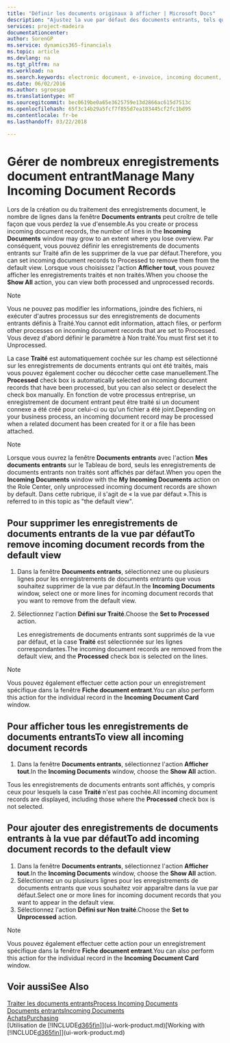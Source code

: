 ```yaml
---
title: "Définir les documents originaux à afficher | Microsoft Docs"
description: "Ajustez la vue par défaut des documents entrants, tels que des factures électroniques, afin d'améliorer votre vue d'ensemble des enregistrements traités et non-traités."
services: project-madeira
documentationcenter: 
author: SorenGP
ms.service: dynamics365-financials
ms.topic: article
ms.devlang: na
ms.tgt_pltfrm: na
ms.workload: na
ms.search.keywords: electronic document, e-invoice, incoming document, OCR, ecommerce, document exchange, import invoice
ms.date: 06/02/2016
ms.author: sgroespe
ms.translationtype: HT
ms.sourcegitcommit: bec0619be0a65e3625759e13d2866ac615d7513c
ms.openlocfilehash: 65f3c14b29a5fcf7f855d7ea183445cf2fc1bd95
ms.contentlocale: fr-be
ms.lasthandoff: 03/22/2018

---
```

# <a name="manage-many-incoming-document-records"></a><span data-ttu-id="f7a5f-103">Gérer de nombreux enregistrements document entrant</span><span class="sxs-lookup"><span data-stu-id="f7a5f-103">Manage Many Incoming Document Records</span></span>
<span data-ttu-id="f7a5f-104">Lors de la création ou du traitement des enregistrements document, le nombre de lignes dans la fenêtre **Documents entrants** peut croître de telle façon que vous perdez la vue d'ensemble.</span><span class="sxs-lookup"><span data-stu-id="f7a5f-104">As you create or process incoming document records, the number of lines in the **Incoming Documents** window may grow to an extent where you lose overview.</span></span> <span data-ttu-id="f7a5f-105">Par conséquent, vous pouvez définir les enregistrements de documents entrants sur Traité afin de les supprimer de la vue par défaut.</span><span class="sxs-lookup"><span data-stu-id="f7a5f-105">Therefore, you can set incoming document records to Processed to remove them from the default view.</span></span> <span data-ttu-id="f7a5f-106">Lorsque vous choisissez l'action **Afficher tout**, vous pouvez afficher les enregistrements traités et non traités.</span><span class="sxs-lookup"><span data-stu-id="f7a5f-106">When you choose the **Show All** action, you can view both processed and unprocessed records.</span></span>

> [!NOTE]  
>   <span data-ttu-id="f7a5f-107">Vous ne pouvez pas modifier les informations, joindre des fichiers, ni exécuter d'autres processus sur des enregistrements de documents entrants définis à Traité.</span><span class="sxs-lookup"><span data-stu-id="f7a5f-107">You cannot edit information, attach files, or perform other processes on incoming document records that are set to Processed.</span></span> <span data-ttu-id="f7a5f-108">Vous devez d'abord définir le paramètre à Non traité.</span><span class="sxs-lookup"><span data-stu-id="f7a5f-108">You must first set it to Unprocessed.</span></span>

<span data-ttu-id="f7a5f-109">La case **Traité** est automatiquement cochée sur les champ est sélectionné sur les enregistrements de documents entrants qui ont été traités, mais vous pouvez également cocher ou décocher cette case manuellement.</span><span class="sxs-lookup"><span data-stu-id="f7a5f-109">The **Processed** check box is automatically selected on incoming document records that have been processed, but you can also select or deselect the check box manually.</span></span> <span data-ttu-id="f7a5f-110">En fonction de votre processus entreprise, un enregistrement de document entrant peut être traité si un document connexe a été créé pour celui-ci ou qu'un fichier a été joint.</span><span class="sxs-lookup"><span data-stu-id="f7a5f-110">Depending on your business process, an incoming document record may be processed when a related document has been created for it or a file has been attached.</span></span>

> [!NOTE]  
>   <span data-ttu-id="f7a5f-111">Lorsque vous ouvrez la fenêtre **Documents entrants** avec l'action **Mes documents entrants** sur le Tableau de bord, seuls les enregistrements de documents entrants non traités sont affichés par défaut.</span><span class="sxs-lookup"><span data-stu-id="f7a5f-111">When you open the **Incoming Documents** window with the **My Incoming Documents** action on the Role Center, only unprocessed incoming document records are shown by default.</span></span> <span data-ttu-id="f7a5f-112">Dans cette rubrique, il s'agit de « la vue par défaut ».</span><span class="sxs-lookup"><span data-stu-id="f7a5f-112">This is referred to in this topic as "the default view".</span></span>

## <a name="to-remove-incoming-document-records-from-the-default-view"></a><span data-ttu-id="f7a5f-113">Pour supprimer les enregistrements de documents entrants de la vue par défaut</span><span class="sxs-lookup"><span data-stu-id="f7a5f-113">To remove incoming document records from the default view</span></span>
1. <span data-ttu-id="f7a5f-114">Dans la fenêtre **Documents entrants**, sélectionnez une ou plusieurs lignes pour les enregistrements de documents entrants que vous souhaitez supprimer de la vue par défaut.</span><span class="sxs-lookup"><span data-stu-id="f7a5f-114">In the **Incoming Documents** window, select one or more lines for incoming document records that you want to remove from the default view.</span></span>
2. <span data-ttu-id="f7a5f-115">Sélectionnez l'action **Défini sur Traité**.</span><span class="sxs-lookup"><span data-stu-id="f7a5f-115">Choose the **Set to Processed** action.</span></span>

    <span data-ttu-id="f7a5f-116">Les enregistrements de documents entrants sont supprimés de la vue par défaut, et la case **Traité** est sélectionnée sur les lignes correspondantes.</span><span class="sxs-lookup"><span data-stu-id="f7a5f-116">The incoming document records are removed from the default view, and the **Processed** check box is selected on the lines.</span></span>

> [!NOTE]  
>   <span data-ttu-id="f7a5f-117">Vous pouvez également effectuer cette action pour un enregistrement spécifique dans la fenêtre **Fiche document entrant**.</span><span class="sxs-lookup"><span data-stu-id="f7a5f-117">You can also perform this action for the individual record in the **Incoming Document Card** window.</span></span>

## <a name="to-view-all-incoming-document-records"></a><span data-ttu-id="f7a5f-118">Pour afficher tous les enregistrements de documents entrants</span><span class="sxs-lookup"><span data-stu-id="f7a5f-118">To view all incoming document records</span></span>
1. <span data-ttu-id="f7a5f-119">Dans la fenêtre **Documents entrants**, sélectionnez l'action **Afficher tout**.</span><span class="sxs-lookup"><span data-stu-id="f7a5f-119">In the **Incoming Documents** window, choose the **Show All** action.</span></span>

<span data-ttu-id="f7a5f-120">Tous les enregistrements de documents entrants sont affichés, y compris ceux pour lesquels la case **Traité** n'est pas cochée.</span><span class="sxs-lookup"><span data-stu-id="f7a5f-120">All incoming document records are displayed, including those where the **Processed** check box is not selected.</span></span>

## <a name="to-add-incoming-document-records-to-the-default-view"></a><span data-ttu-id="f7a5f-121">Pour ajouter des enregistrements de documents entrants à la vue par défaut</span><span class="sxs-lookup"><span data-stu-id="f7a5f-121">To add incoming document records to the default view</span></span>
1. <span data-ttu-id="f7a5f-122">Dans la fenêtre **Documents entrants**, sélectionnez l'action **Afficher tout**.</span><span class="sxs-lookup"><span data-stu-id="f7a5f-122">In the **Incoming Documents** window, choose the **Show All** action.</span></span>
2. <span data-ttu-id="f7a5f-123">Sélectionnez un ou plusieurs lignes pour les enregistrements de documents entrants que vous souhaitez voir apparaître dans la vue par défaut.</span><span class="sxs-lookup"><span data-stu-id="f7a5f-123">Select one or more lines for incoming document records that you want to appear in the default view.</span></span>
3. <span data-ttu-id="f7a5f-124">Sélectionnez l'action **Défini sur Non traité**.</span><span class="sxs-lookup"><span data-stu-id="f7a5f-124">Choose the **Set to Unprocessed** action.</span></span>  

> [!NOTE]  
>   <span data-ttu-id="f7a5f-125">Vous pouvez également effectuer cette action pour un enregistrement spécifique dans la fenêtre **Fiche document entrant**.</span><span class="sxs-lookup"><span data-stu-id="f7a5f-125">You can also perform this action for the individual record in the **Incoming Document Card** window.</span></span>

## <a name="see-also"></a><span data-ttu-id="f7a5f-126">Voir aussi</span><span class="sxs-lookup"><span data-stu-id="f7a5f-126">See Also</span></span>
[<span data-ttu-id="f7a5f-127">Traiter les documents entrants</span><span class="sxs-lookup"><span data-stu-id="f7a5f-127">Process Incoming Documents</span></span>](across-process-income-documents.md)  
[<span data-ttu-id="f7a5f-128">Documents entrants</span><span class="sxs-lookup"><span data-stu-id="f7a5f-128">Incoming Documents</span></span>](across-income-documents.md)  
[<span data-ttu-id="f7a5f-129">Achats</span><span class="sxs-lookup"><span data-stu-id="f7a5f-129">Purchasing</span></span>](purchasing-manage-purchasing.md)  
<span data-ttu-id="f7a5f-130">[Utilisation de [!INCLUDE[d365fin](includes/d365fin_md.md)]](ui-work-product.md)</span><span class="sxs-lookup"><span data-stu-id="f7a5f-130">[Working with [!INCLUDE[d365fin](includes/d365fin_md.md)]](ui-work-product.md)</span></span>

